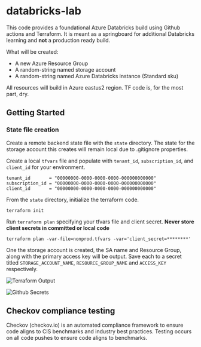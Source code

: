 # databricks-lab
This code provides a foundational Azure Databricks build using Github actions and Terraform. It is meant as a springboard for additional Databricks learning and **not** a production ready build.

What will be created:
- A new Azure Resource Group
- A random-string named storage account
- A random-string named Azure Databricks instance (Standard sku)

All resources will build in Azure eastus2 region. TF code is, for the most part, dry. 

## Getting Started
### State file creation
Create a remote backend state file with the `state` directory. The state for the storage account this creates will remain local due to .gitignore properties.

Create a local `tfvars` file and populate with `tenant_id`, `subscription_id`, and `client_id` for your environment.

```
tenant_id       = "00000000-0000-0000-0000-000000000000"
subscription_id = "00000000-0000-0000-0000-000000000000"
client_id       = "00000000-0000-0000-0000-000000000000"
```

From the `state` directory, initialize the terraform code.

```
terraform init
```

Run `terraform plan` specifying your tfvars file and client secret. **Never store client secrets in committed or local code**

```
terraform plan -var-file=nonprod.tfvars -var='client_secret=********'
```

One the storage account is created, the SA name and Resource Group, along with the primary access key will be output. Save each to a secret titled `STORAGE_ACCOUNT_NAME`, `RESOURCE_GROUP_NAME` and `ACCESS_KEY` respectively.

![Terraform Output](https://github.com/jmspradlin/databricks-lab/docs/secrets1.jpg)

![Github Secrets](https://github.com/jmspradlin/databricks-lab/docs/secrets2.jpg)

## Checkov compliance testing
Checkov (checkov.io) is an automated compliance framework to ensure code aligns to CIS benchmarks and industry best practices. Testing occurs on all code pushes to ensure code aligns to benchmarks.


